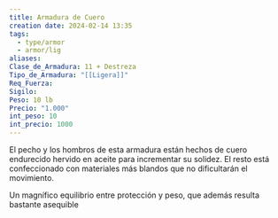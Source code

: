 ```yaml
---
title: Armadura de Cuero
creation date: 2024-02-14 13:35
tags:
  - type/armor
  - armor/lig
aliases: 
Clase_de_Armadura: 11 + Destreza
Tipo_de_Armadura: "[[Ligera]]"
Req_Fuerza: 
Sigilo: 
Peso: 10 lb
Precio: "1.000"
int_peso: 10
int_precio: 1000
---
```

El pecho y los hombros de esta armadura están hechos de cuero endurecido hervido en aceite para incrementar su solidez. El resto está confeccionado con materiales más blandos que no dificultarán el movimiento.

Un magnífico equilibrio entre protección y peso, que además resulta bastante asequible